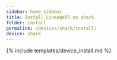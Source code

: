 ```yaml
---
sidebar: home_sidebar
title: Install LineageOS on shark
folder: install
permalink: /devices/shark/install/
device: shark
---
```

{% include templates/device_install.md %}

